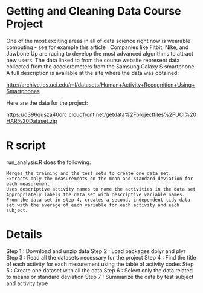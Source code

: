 # Getting and Cleaning Data Course Project

One of the most exciting areas in all of data science right now is wearable computing - see for example this article . Companies like Fitbit, Nike, and Jawbone Up are racing to develop the most advanced algorithms to attract new users. The data linked to from the course website represent data collected from the accelerometers from the Samsung Galaxy S smartphone. A full description is available at the site where the data was obtained:

http://archive.ics.uci.edu/ml/datasets/Human+Activity+Recognition+Using+Smartphones

Here are the data for the project:

https://d396qusza40orc.cloudfront.net/getdata%2Fprojectfiles%2FUCI%20HAR%20Dataset.zip 

# R script 
run_analysis.R does the following:

    Merges the training and the test sets to create one data set.
    Extracts only the measurements on the mean and standard deviation for each measurement. 
    Uses descriptive activity names to name the activities in the data set
    Appropriately labels the data set with descriptive variable names. 
    From the data set in step 4, creates a second, independent tidy data set with the average of each variable for each activity and each subject.

# Details
  Step 1 : Download and unzip data
  Step 2 : Load packages dplyr and plyr
  Step 3 : Read all the datasets necessary for the project
  Step 4 : Find the title of each activity for each mesurement using the table of activity codes
  Step 5 : Create one dataset with all the data
  Step 6 : Select only the data related to means or standard deviation
  Step 7 : Summarize the data by test subject and activity type

